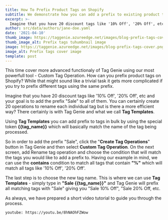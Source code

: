 ```yaml
---
title: How To Prefix Product Tags on Shopify
subtitle: We demonstrate how you can add a prefix to existing product tags on your Shopify store using custom tag operation. 
excerpt: >-
  Imagine that you have 20 discount tags like '10% Off', '20% Off', etc and your goal is to add the prefix "Sale" to all of them. You can certainly create 20 operations to rename each individual tag but is there a more efficient way? There certainly is with Tag Genie and what we call Tag Templates. 
author: src/data/authors/jane-doe.yaml
date: '2021-04-10'
thumb_image: https://taggenie.azureedge.net/images/blog-prefix-tags-cover.png
thumb_image_alt: Prefix tags tuhumbnail image
image: https://taggenie.azureedge.net/images/blog-prefix-tags-cover.png
image_alt: Prefix tags cover image
template: post
---
```


This time cover more advanced functionaly of Tag Genie using our most powerfull tool - Custom Tag Operation. How can you prefix product tags on Shopify? While that might sound like a trivial task it gets more complicated if you try to prefix different tags using the same prefix. 

Imagine that you have 20 discount tags like '10% Off', '20% Off', etc and your goal is to add the prefix "Sale" to all of them. You can certainly create 20 operations to rename each individual tag but is there a more efficient way? There certainly is with Tag Genie and what we call **Tag Templates**. 

Using **Tag Templates** you can add prefix to tags in bulk by using the special token **{{tag_name}}** which will basically match the name of the tag being processed. 

So in order to add the prefix "Sale", click the "**Create Tag Operations**" button in Tag Genie and then select **Custom Tag Operation**. On the next screen, add Rename tag operation and choose the condition that will match the tags you would like to add a prefix to. Having our example in mind, we can use the **contains** condition to match all tags that contain **"%"** which will match all tags like '10% Off', '20% Off'. 

The last step is to choose the new tag name. This is where we can use **Tag Templates** - simply type in **"Sale {{tag_name}}"** and Tag Genie will prefix all matching tags with "Sale" giving you "Sale 10% Off", "Sale 20% Off, etc. 

As always, we have prepared a short video tutorial to guide you through the process.

`youtube: https://youtu.be/8hNAOhFZWow`
